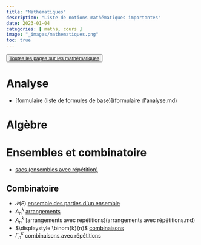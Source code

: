 ```yaml
---
title: "Mathématiques"
description: "Liste de notions mathématiques importantes"
date: 2023-01-04
categories: [ maths, cours ]
image: "_images/mathematiques.png"
toc: true
---
```


<button> <a href="../../index.html#category=maths">Toutes les pages sur les mathématiques</a> </button>


# Analyse

 - [formulaire (liste de formules de base)](formulaire d'analyse.md)



# Algèbre


# Ensembles et combinatoire

 - [sacs (ensembles avec répétition)](sacs.md)

## Combinatoire

 - $\mathscr{P}(E)$ [ensemble des parties d'un ensemble](ensemble_des_parties_dun_ensemble.md)
 - $A_{n}^{k}$ [arrangements](arrangements.md)
 - $A_{n}^{k}$ [arrangements avec répétitions](arrangements avec répétitions.md)
 - $\displaystyle \binom{k}{n}$ [combinaisons](combinaisons.md)
 - $\Gamma _{n}^{k}$ [combinaisons avec répétitions](combinaisons_avec_repetitions.md)


